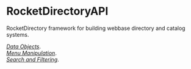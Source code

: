 # RocketDirectoryAPI

RocketDirectory framework for building webbase directory and catalog systems.  

*[Data Objects](https://github.com/Rocket-CDS/RocketDirectoryAPI/blob/main/Documentation/dataobjects.md)*.  
*[Menu Manipulation](https://github.com/Rocket-CDS/RocketDirectoryAPI/blob/main/Documentation/MenuManipulation.md)*.  
*[Search and Filtering](https://github.com/Rocket-CDS/RocketDirectoryAPI/blob/main/Documentation/SearchFiltering.md)*.  




